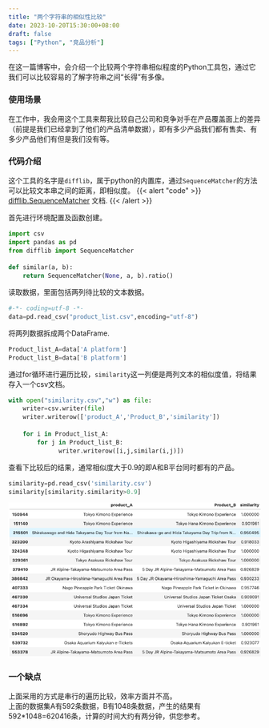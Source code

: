 ```yaml
---
title: "两个字符串的相似性比较"
date: 2023-10-20T15:30:00+08:00
draft: false
tags: ["Python", "竞品分析"]
---
```


在这一篇博客中，会介绍一个比较两个字符串相似程度的Python工具包，通过它我们可以比较容易的了解字符串之间“长得”有多像。
### 使用场景
在工作中，我会用这个工具来帮我比较自己公司和竞争对手在产品覆盖面上的差异（前提是我们已经拿到了他们的产品清单数据），即有多少产品我们都有售卖、有多少产品他们有但是我们没有等。

### 代码介绍
这个工具的名字是`difflib`，属于python的内置库，通过`SequenceMatcher`的方法可以比较文本串之间的距离，即相似度。 
{{< alert "code" >}}
[difflib.SequenceMatcher](https://docs.python.org/zh-cn/3.11/library/difflib.html) 文档.
{{< /alert >}}

首先进行环境配置及函数创建。
```python
import csv
import pandas as pd
from difflib import SequenceMatcher

def similar(a, b):
    return SequenceMatcher(None, a, b).ratio()
```
读取数据，里面包括两列待比较的文本数据。
```python
#-*- coding=utf-8 -*-
data=pd.read_csv("product_list.csv",encoding="utf-8")
```

将两列数据拆成两个DataFrame.
```python
Product_list_A=data['A platform']
Product_list_B=data['B platform']
```

通过for循环进行遍历比较，`similarity`这一列便是两列文本的相似度值，将结果存入一个csv文档。
```python
with open("similarity.csv","w") as file:
    writer=csv.writer(file)
    writer.writerow(['product_A','Product_B','similarity'])
    
    for i in Product_list_A:
        for j in Product_list_B:
              writer.writerow([i,j,similar(i,j)])  
```

查看下比较后的结果，通常相似度大于0.9的即A和B平台同时都有的产品。
```python
similarity=pd.read_csv('similarity.csv')
similarity[similarity.similarity>0.9]
```
![结果](result.png)

### 一个缺点
上面采用的方式是串行的遍历比较，效率方面并不高。    
上面的数据集A有592条数据，B有1048条数据，产生的结果有592*1048=620416条，计算的时间大约有两分钟，供您参考。



